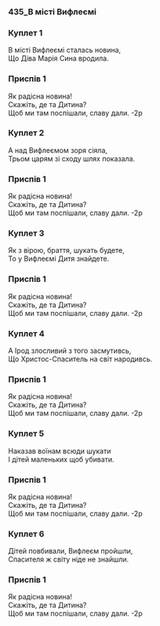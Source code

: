 ### 435_В місті Вифлеємі
### Куплет 1
В місті Вифлеємі сталась новина,<br/>Що Діва Марія Сина вродила.
### Приспів 1
Як радісна новина!<br/>Скажіть, де та Дитина?	<br/>Щоб ми там поспішали, славу дали. -2р
### Куплет 2
А над Вифлеємом зоря сіяла,<br/>Трьом царям зі сходу шлях показала.
### Приспів 1
Як радісна новина!<br/>Скажіть, де та Дитина?<br/>Щоб ми там поспішали, славу дали. -2р
### Куплет 3
Як з вірою, браття, шукать будете, <br/>То у Вифлеємі Дитя знайдете.
### Приспів 1
Як радісна новина!<br/>Скажіть, де та Дитина?	<br/>Щоб ми там поспішали, славу дали. -2р
### Куплет 4
А Ірод злосливий з того засмутивсь,<br/>Що Христос-Спаситель на світ народивсь.
### Приспів 1
Як радісна новина!<br/>Скажіть, де та Дитина?	<br/>Щоб ми там поспішали, славу дали. -2р
### Куплет 5
Наказав воїнам всюди шукати <br/>І дітей маленьких щоб убивати.
### Приспів 1
Як радісна новина!<br/>Скажіть, де та Дитина?	<br/>Щоб ми там поспішали, славу дали. -2р
### Куплет 6
Дітей повбивали, Вифлеєм пройшли,<br/>Спасителя ж світу ніде не знайшли.
### Приспів 1
Як радісна новина!<br/>Скажіть, де та Дитина?	<br/>Щоб ми там поспішали, славу дали. -2р
